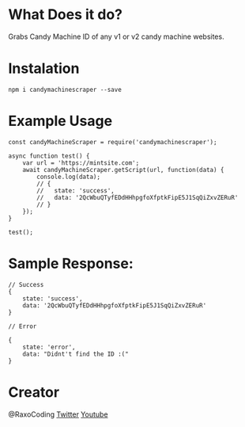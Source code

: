 # What Does it do?

Grabs Candy Machine ID of any v1 or v2 candy machine websites.

# Instalation 

`npm i candymachinescraper --save`

# Example Usage

```
const candyMachineScraper = require('candymachinescraper');

async function test() {
    var url = 'https://mintsite.com';
    await candyMachineScraper.getScript(url, function(data) {
        console.log(data);
        // {
        //   state: 'success',
        //   data: '2QcWbuQTyfEDdHHhpgfoXfptkFipE5J1SqQiZxvZERuR'
        // }
    });
}

test();
```
# Sample Response:
```
// Success
{
    state: 'success',
    data: '2QcWbuQTyfEDdHHhpgfoXfptkFipE5J1SqQiZxvZERuR'
}

// Error

{ 
    state: 'error', 
    data: "Didnt't find the ID :(" 
}

```

# Creator

@RaxoCoding
[Twitter](https://twitter.com/RaxoCoding)
[Youtube](https://www.youtube.com/channel/UCGxmNncs5ihjB-xk_9UUHyw)